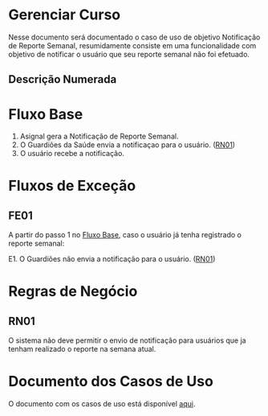# Gerenciar Curso

Nesse documento será documentado o caso de uso de objetivo Notificação de Reporte Semanal, resumidamente consiste em uma funcionalidade com objetivo de notificar o usuário que seu reporte semanal não foi efetuado.

## Descrição Numerada

# Fluxo Base

1. Asignal gera a Notificação de Reporte Semanal.
2. O Guardiões da Saúde envia a notificaçao para o usuário. ([RN01](#rn01))
3. O usuário recebe a notificação.

# Fluxos de Exceção

## FE01

A partir do passo 1 no [Fluxo Base](#fluxo-base), caso o usuário já tenha registrado o reporte semanal:

E1. O Guardiões não envia a notificação para o usuário. ([RN01](#rn01))
            

# Regras de Negócio

## RN01

O sistema não deve permitir o envio de notificação para usuários que ja tenham realizado o reporte na semana atual. 


# Documento dos Casos de Uso

O documento com os casos de uso está disponível [aqui](https://lucid.app/lucidchart/2177ac08-1b4a-401c-9047-ee3df682c233/edit?viewport_loc=-61%2C-203%2C2130%2C996%2C0_0&invitationId=inv_31318015-e18b-4767-9aa8-2501d5bbfde3#).
